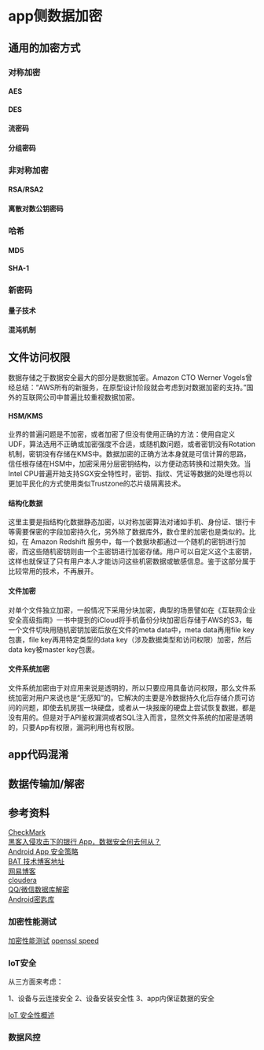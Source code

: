 # app侧数据加密


## 通用的加密方式

### 对称加密

#### AES

#### DES

#### 流密码

#### 分组密码

### 非对称加密

#### RSA/RSA2

#### 离散对数公钥密码

### 哈希

#### MD5

#### SHA-1

### 新密码

#### 量子技术


#### 混沌机制


## 文件访问权限
数据存储之于数据安全最大的部分是数据加密。Amazon CTO Werner Vogels曾经总结：“AWS所有的新服务，在原型设计阶段就会考虑到对数据加密的支持。”国外的互联网公司中普遍比较重视数据加密。

#### HSM/KMS
业界的普遍问题是不加密，或者加密了但没有使用正确的方法：使用自定义UDF，算法选用不正确或加密强度不合适，或随机数问题，或者密钥没有Rotation机制，密钥没有存储在KMS中。数据加密的正确方法本身就是可信计算的思路，信任根存储在HSM中，加密采用分层密钥结构，以方便动态转换和过期失效。当Intel CPU普遍开始支持SGX安全特性时，密钥、指纹、凭证等数据的处理也将以更加平民化的方式使用类似Trustzone的芯片级隔离技术。

#### 结构化数据
这里主要是指结构化数据静态加密，以对称加密算法对诸如手机、身份证、银行卡等需要保密的字段加密持久化，另外除了数据库外，数仓里的加密也是类似的。比如，在 Amazon Redshift 服务中，每一个数据块都通过一个随机的密钥进行加密，而这些随机密钥则由一个主密钥进行加密存储。用户可以自定义这个主密钥，这样也就保证了只有用户本人才能访问这些机密数据或敏感信息。鉴于这部分属于比较常用的技术，不再展开。

#### 文件加密
对单个文件独立加密，一般情况下采用分块加密，典型的场景譬如在《互联网企业安全高级指南》一书中提到的iCloud将手机备份分块加密后存储于AWS的S3，每一个文件切块用随机密钥加密后放在文件的meta data中，meta data再用file key包裹，file key再用特定类型的data key（涉及数据类型和访问权限）加密，然后data key被master key包裹。

#### 文件系统加密
文件系统加密由于对应用来说是透明的，所以只要应用具备访问权限，那么文件系统加密对用户来说也是“无感知”的。它解决的主要是冷数据持久化后存储介质可访问的问题，即使去机房拔一块硬盘，或者从一块报废的硬盘上尝试恢复数据，都是没有用的。但是对于API鉴权漏洞或者SQL注入而言，显然文件系统的加密是透明的，只要App有权限，漏洞利用也有权限。


## app代码混淆


## 数据传输加/解密



## 参考资料

[CheckMark](https://www.binqsoft.com/bq-security/3087)</br>
[黑客入侵攻击下的银行 App，数据安全何去何从？](https://segmentfault.com/a/1190000021973351)</br>
[Android App 安全策略](https://www.jianshu.com/p/0eb6df1e9c4d)</br>
[BAT 技术博客地址](https://www.jianshu.com/p/7079454cbe92)</br>
[网易博客](https://sq.163yun.com/blog)</br>
[cloudera](https://blog.cloudera.com/)</br>
[QQ/微信数据库解密](https://cloud.tencent.com/developer/article/1090650)</br>
[Android密匙库](https://source.android.com/security/keystore)</br>

### 加密性能测试

[加密性能测试](http://being23.github.io/2015/04/02/%E5%8A%A0%E5%AF%86%E6%80%A7%E8%83%BD%E6%B5%8B%E8%AF%95/)
[openssl speed](https://blog.csdn.net/as3luyuan123/article/details/16851125)

### IoT安全

从三方面来考虑：

1、设备与云连接安全
2、设备安装安全性
3、app内保证数据的安全

[IoT 安全性概述](https://azure.microsoft.com/zh-cn/overview/internet-of-things-iot/iot-security-cybersecurity/)


### 数据风控


